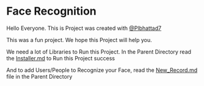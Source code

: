 # Face Recognition

Hello Everyone. This is Project was created with [@Plbhattad7](https://github.com/plbhattad7)
 
This was a fun project. We hope this Project will help you.

We need a lot of Libraries to Run this Project. In the Parent Directory read the [Installer.md](/Installer.md) to Run this Project success

And to add Users/People to Recognize your Face, read the [New_Record.md](/New_Record.md) file in the Parent Directory
